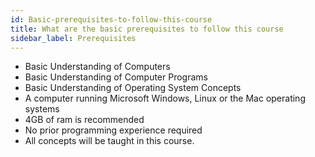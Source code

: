 ```yaml
---
id: Basic-prerequisites-to-follow-this-course
title: What are the basic prerequisites to follow this course
sidebar_label: Prerequisites
---
```


- Basic Understanding of Computers
- Basic Understanding of Computer Programs
- Basic Understanding of Operating System Concepts
- A computer running Microsoft Windows, Linux or the Mac operating systems
- 4GB of ram is recommended
- No prior programming experience required
- All concepts will be taught in this course.
